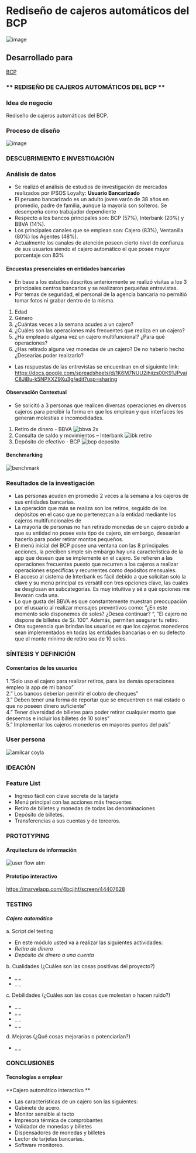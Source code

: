 # Rediseño de cajeros automáticos del BCP

![image](https://user-images.githubusercontent.com/32311089/41454223-35eb2a44-703e-11e8-84ce-66d000b19e36.png)
## Desarrollado para
 [BCP]( https://www.viabcp.com/wps/portal/)


### ** REDISEÑO DE CAJEROS AUTOMÁTICOS DEL BCP **



### **Idea de negocio**
Rediseño de cajeros automáticos del BCP.
### **Proceso de diseño**
![image](https://user-images.githubusercontent.com/32311089/39415555-542ef1be-4c0a-11e8-8b36-0c4761305d02.png)

### **DESCUBRIMIENTO E INVESTIGACIÓN**
### **Análisis de datos**
- Se realizó el análisis de estudios de investigación de mercados realizados por IPSOS Loyalty: 
**Usuario Bancarizado**  
- El peruano bancarizado es un adulto joven varón de 38 años en promedio, padre de familia, aunque la mayoría son solteros. Se desempeña como trabajador dependiente 
- Respecto a los bancos principales son: BCP (57%), Interbank (20%) y BBVA (14%).
- Los principales canales que se emplean son: Cajero (83%), Ventanilla (80%) los Agentes (48%).
- Actualmente los canales de atención poseen cierto nivel de confianza de sus usuarios siendo el cajero automático el que posee mayor porcentaje con 83%



#### **Encuestas presenciales en entidades bancarias**  
- En base a los estudios descritos anteriormente se realizó visitas a los 3 principales centros bancarios y se realizaron pequeñas entrevistas.
- Por temas de seguridad, el personal de la agencia bancaria no permitió tomar fotos ni grabar dentro de la misma.
1. Edad  
2. Género 
2. ¿Cuántas veces a la semana acudes a un cajero?  
3. ¿Cuáles son las operaciones más frecuentes que realiza en un cajero?  
4. ¿Ha empleado alguna vez un cajero multifuncional?  ¿Para qué operaciones?
5. ¿Has retirado alguna vez monedas de un cajero? De no haberlo hecho ¿Desearías poder realizarlo?

- Las respuestas de las entrevistas se encuentran en el siguiente link: 
https://docs.google.com/spreadsheets/d/1K6M7NUU2jhiizs00K91JPyaiC8JjBu-k5NPXXZ9Xu3g/edit?usp=sharing

#### **Observación Contextual**
- Se solicitó a 3 personas que realicen diversas operaciones en diversos cajeros para percibir la forma en que los emplean y que interfaces les generan molestias e incomodidades.
1. Retiro de dinero -  BBVA
![bbva 2x](https://user-images.githubusercontent.com/32311089/41495543-3a98f588-70ef-11e8-9370-d1b183d625ec.png)
2. Consulta de saldo y movimientos – Interbank 
![ibk retiro](https://user-images.githubusercontent.com/32311089/41495756-3130b710-70f4-11e8-993e-bde4470da11d.png)
3. Depósito de efectivo -  BCP 
![bcp deposito](https://user-images.githubusercontent.com/32311089/41496324-b0bd9bca-7102-11e8-878d-879504f6f030.png)

#### **Benchmarking**
![benchmark](https://user-images.githubusercontent.com/32311089/41496722-6ce98364-710c-11e8-8f68-0c90892ebc81.png)
### **Resultados de la investigación**

- Las personas acuden en promedio 2 veces a la semana a los cajeros de sus entidades bancarias.
- La operación que más se realiza son los retiros, seguido de los depósitos en el caso que no pertenezcan a la entidad mediante los cajeros multifuncionales de 
- La mayoría de personas no han retirado monedas de un cajero debido a que su entidad no posee este tipo de cajero, sin embargo, desearían hacerlo para poder retirar montos pequeños.
- El menú inicial del BCP posee una ventana con las 8 principales acciones, la perciben simple sin embargo hay una característica de la app que desean que se implemente en el cajero. Se refieren a las operaciones frecuentes puesto que recurren a los cajeros a realizar operaciones específicas y recurrentes como depósitos mensuales.
- El acceso al sistema de Interbank es fácil debido a que solicitan solo la clave y su menú principal es versátil con tres opciones clave, las cuales se desglosan en subcategorías. Es muy intuitiva y sé a qué opciones me llevaran cada una.
- Lo que gusta del BBVA es que constantemente muestran preocupación por el usuario al realizar mensajes preventivos como: “¿En este momento solo disponemos de soles? ¿Desea continuar? “, “El cajero no dispone de billetes de S/. 100”. Además, permiten asegurar tu retiro.
- Otra sugerencia que brindan los usuarios es que los cajeros monederos sean implementados en todas las entidades bancarias o en su defecto que el monto mínimo de retiro sea de 10 soles.
### **SÍNTESIS Y DEFINICIÓN**

#### **Comentarios de los usuarios**  

1.“Solo uso el cajero para realizar retiros, para las demás operaciones empleo la app de mi banco”  
2.” Los bancos deberían permitir el cobro de cheques”  
3.” Deben tener una forma de reportar que se encuentren en mal estado o que no poseen dinero suficiente”  
4.” Tener diversidad de billetes para poder retirar cualquier monto que deseemos e incluir los billetes de 10 soles”  
5.” Implementar los cajeros monederos en mayores puntos del país”

### **User persona**
![amilcar coyla](https://user-images.githubusercontent.com/32311089/41497550-cac5147a-711c-11e8-945a-47d006ec5464.png)
### **IDEACIÓN**
### **Feature List**

- Ingreso fácil con clave secreta de la tarjeta
- Menú principal con las acciones más frecuentes
- Retiro de billetes y monedas de todas las denominaciones
- Depósito de billetes.
- Transferencias a sus cuentas y de terceros.


### **PROTOTYPING**  
#### Arquitectura de información
![user flow atm](https://user-images.githubusercontent.com/32311089/41503965-c97946d8-71a6-11e8-876d-5123c0bdf14b.png)
#### Prototipo interactivo 

https://marvelapp.com/4bcjihf/screen/44407628
### **TESTING**

#### _**Cajero automático**_

a. Script del testing
- En este módulo usted va a realizar las siguientes actividades:
- _Retiro de dinero_
- _Depósito de dinero a una cuenta_

b. Cualidades (¿Cuáles son las cosas positivas del proyecto?)
- _ _
- _ _

c. Debilidades (¿Cuáles son las cosas que molestan o hacen ruido?)
- _ _ 
- _ _
- _ _
- _ _

d. Mejoras (¿Qué cosas mejorarías o potenciarían?)
- _ _





### **CONCLUSIONES**


#### **Tecnologías a emplear**  

**Cajero automático interactivo **  
- Las características de un cajero son las siguientes:
-  Gabinete de acero.
- Monitor sensible al tacto
- Impresora térmica de comprobantes
- Validador de monedas y billetes
- Dispensadores de monedas y billetes
- Lector de tarjetas bancarias.
- Software monitoreo.

